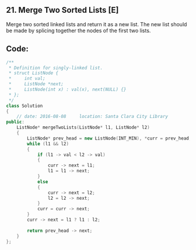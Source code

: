 ## 21. Merge Two Sorted Lists [E]
Merge two sorted linked lists and return it as a new list. The new list should be made by splicing together the nodes of the first two lists.

## Code:
```c++
/**
 * Definition for singly-linked list.
 * struct ListNode {
 *     int val;
 *     ListNode *next;
 *     ListNode(int x) : val(x), next(NULL) {}
 * };
 */
class Solution 
{
    // date: 2016-08-08     location: Santa Clara City Library
public:
    ListNode* mergeTwoLists(ListNode* l1, ListNode* l2) 
    {
        ListNode* prev_head = new ListNode(INT_MIN), *curr = prev_head;
        while (l1 && l2)
        {
            if (l1 -> val < l2 -> val)
            {
                curr -> next = l1;
                l1 = l1 -> next;
            }
            else
            {
                curr -> next = l2;
                l2 = l2 -> next;
            }
            curr = curr -> next;
        }
        curr -> next = l1 ? l1 : l2;
            
        return prev_head -> next;
    }
};
```
